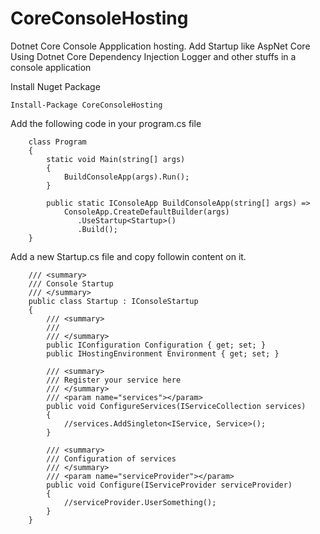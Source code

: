 # CoreConsoleHosting
Dotnet Core Console Appplication hosting. Add Startup like AspNet Core
Using Dotnet Core Dependency Injection Logger and other stuffs in a console application

Install Nuget Package

```
Install-Package CoreConsoleHosting 
```

Add the following code in your program.cs file

```
    class Program
    {
        static void Main(string[] args)
        {
            BuildConsoleApp(args).Run();
        }

        public static IConsoleApp BuildConsoleApp(string[] args) =>
            ConsoleApp.CreateDefaultBuilder(args)
               .UseStartup<Startup>()
               .Build();
    }

```

Add a new Startup.cs file and copy followin content on it. 

```
    /// <summary>
    /// Console Startup
    /// </summary>
    public class Startup : IConsoleStartup
    {
        /// <summary>
        /// 
        /// </summary>
        public IConfiguration Configuration { get; set; }
        public IHostingEnvironment Environment { get; set; }

        /// <summary>
        /// Register your service here
        /// </summary>
        /// <param name="services"></param>
        public void ConfigureServices(IServiceCollection services)
        {
            //services.AddSingleton<IService, Service>();
        }

        /// <summary>
        /// Configuration of services
        /// </summary>
        /// <param name="serviceProvider"></param>
        public void Configure(IServiceProvider serviceProvider)
        {
            //serviceProvider.UserSomething();
        }
    }
```


